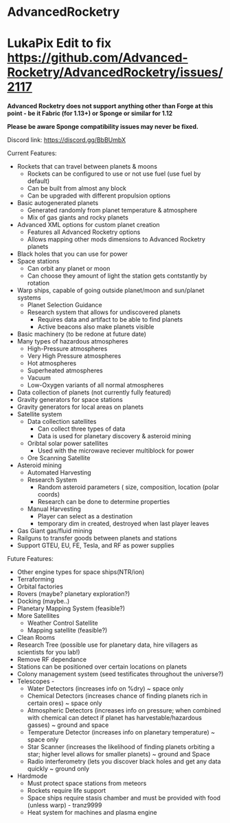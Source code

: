 # AdvancedRocketry

# LukaPix Edit to fix https://github.com/Advanced-Rocketry/AdvancedRocketry/issues/2117

<b>Advanced Rocketry does not support anything other than Forge at this point - be it Fabric (for 1.13+) or Sponge or similar for 1.12</b> 

<b>Please be aware Sponge compatibility issues may never be fixed.</b>

Discord link: https://discord.gg/BbBUmbX

Current Features:



 - Rockets that can travel between planets & moons
   - Rockets can be configured to use or not use fuel (use fuel by default)
   - Can be built from almost any block
   - Can be upgraded with different propulsion options
 - Basic autogenerated planets
   - Generated randomly from planet temperature & atmosphere
   - Mix of gas giants and rocky planets
 - Advanced XML options for custom planet creation
   - Features all Advanced Rocketry options
   - Allows mapping other mods dimensions to Advanced Rocketry planets
 - Black holes that you can use for power
 - Space stations
   - Can orbit any planet or moon
   - Can choose they amount of light the station gets contstantly by rotation
 - Warp ships, capable of going outside planet/moon and sun/planet systems
   - Planet Selection Guidance
   - Research system that allows for undiscovered planets
     - Requires data and artifact to be able to find planets
     - Active beacons also make planets visible
 - Basic machinery (to be redone at future date)
 - Many types of hazardous atmospheres
   - High-Pressure atmospheres 
   - Very High Pressure atmospheres
   - Hot atmospheres
   - Superheated atmospheres
   - Vacuum
   - Low-Oxygen variants of all normal atmospheres
 - Data collection of planets (not currently fully featured)
 - Gravity generators for space stations
 - Gravity generators for local areas on planets
 - Satellite system
   - Data collection satellites
     - Can collect three types of data
     - Data is used for planetary discovery & asteroid mining
   - Oribtal solar power satellites
     - Used with the microwave reciever multiblock for power
   - Ore Scanning Satellite
 - Asteroid mining
   - Automated Harvesting
   - Research System
      - Random asteroid parameters ( size, composition, location (polar coords)
      - Research can be done to determine properties
   - Manual Harvesting
      - Player can select as a destination
      - temporary dim in created, destroyed when last player leaves
 - Gas Giant gas/fluid mining
 - Railguns to transfer goods between planets and stations
 - Support GTEU, EU, FE, Tesla, and RF as power supplies




Future Features:

 - Other engine types for space ships(NTR/ion)
 - Terraforming
 - Orbital factories
 - Rovers (maybe? planetary exploration?)
 - Docking (maybe..)
 - Planetary Mapping System (feasible?)
 - More Satellites
   - Weather Control Satellite
   - Mapping satellite (feasible?)
 - Clean Rooms
 - Research Tree (possible use for planetary data, hire villagers as scientists for you lab!)
 - Remove RF dependance
 - Stations can be positioned over certain locations on planets
 - Colony management system (seed testificates throughout the universe?)
 - Telescopes - 
   - Water Detectors (increases info on %dry) ~ space only
   - Chemical Detectors (increases chance of finding planets rich in certain ores) ~ space only
   - Atmospheric Detectors (increases info on pressure; when combined with chemical can detect if planet has harvestable/hazardous gasses) ~ ground and space 
   - Temperature Detector (increases info on planetary temperature) ~ space only
   - Star Scanner (increases the likelihood of finding planets orbiting a star; higher level allows for smaller planets) ~ ground and Space
   - Radio interferometry (lets you discover black holes and get any data quickly  ~ ground only
 - Hardmode
   - Must protect space stations from meteors
   - Rockets require life support
   - Space ships require stasis chamber and must be provided with food (unless warp)  -  tranz9999
   - Heat system for machines and plasma engine
